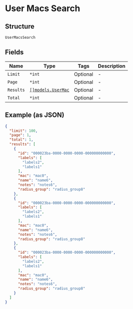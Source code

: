 
# User Macs Search

## Structure

`UserMacsSearch`

## Fields

| Name | Type | Tags | Description |
|  --- | --- | --- | --- |
| `Limit` | `*int` | Optional | - |
| `Page` | `*int` | Optional | - |
| `Results` | [`[]models.UserMac`](../../doc/models/user-mac.md) | Optional | - |
| `Total` | `*int` | Optional | - |

## Example (as JSON)

```json
{
  "limit": 100,
  "page": 1,
  "total": 1,
  "results": [
    {
      "id": "000023ba-0000-0000-0000-000000000000",
      "labels": [
        "labels2",
        "labels1"
      ],
      "mac": "mac0",
      "name": "name6",
      "notes": "notes6",
      "radius_group": "radius_group8"
    },
    {
      "id": "000023ba-0000-0000-0000-000000000000",
      "labels": [
        "labels2",
        "labels1"
      ],
      "mac": "mac0",
      "name": "name6",
      "notes": "notes6",
      "radius_group": "radius_group8"
    },
    {
      "id": "000023ba-0000-0000-0000-000000000000",
      "labels": [
        "labels2",
        "labels1"
      ],
      "mac": "mac0",
      "name": "name6",
      "notes": "notes6",
      "radius_group": "radius_group8"
    }
  ]
}
```

